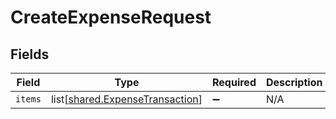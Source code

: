 # CreateExpenseRequest


## Fields

| Field                                                                            | Type                                                                             | Required                                                                         | Description                                                                      |
| -------------------------------------------------------------------------------- | -------------------------------------------------------------------------------- | -------------------------------------------------------------------------------- | -------------------------------------------------------------------------------- |
| `items`                                                                          | list[[shared.ExpenseTransaction](undefined/models/shared/expensetransaction.md)] | :heavy_minus_sign:                                                               | N/A                                                                              |